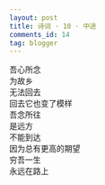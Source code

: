 ```yaml
---
layout: post
title: 诗词 · 10 · 中途
comments_id: 14
tag: blogger
---
```


吾心所念<br />
为故乡<br />
无法回去<br />
回去它也变了模样<br />
吾念所往<br />
是远方<br />
不能到达<br />
因为总有更高的期望<br />
穷吾一生<br />
永远在路上
